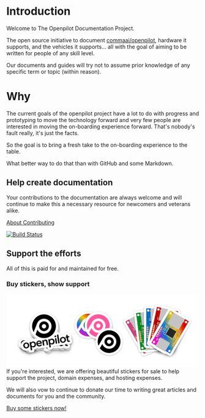 # Introduction

Welcome to The Openpilot Documentation Project.

The open source initiative to document [commaai/openpilot](https://github.com/commaai/openpilot), hardware it supports, and the vehicles it supports... all with the goal of aiming to be written for people of any skill level.

Our documents and guides will try not to assume prior knowledge of any specific term or topic (within reason).

# Why

The current goals of the openpilot project have a lot to do with progress and prototyping to move the technology forward and very few people are interested in moving the on-boarding experience forward.  That's nobody's fault really, it's just the facts.

So the goal is to bring a fresh take to the on-boarding experience to the table.

What better way to do that than with GitHub and some Markdown.

## Help create documentation

Your contributions to the documentation are always welcome and will continue to make this a necessary resource for newcomers and veterans alike.

[About Contributing](documentation/contributing.md)

[![Build Status](https://travis-ci.org/openpilot-community/documentation.svg?branch=master)](https://travis-ci.org/openpilot-community/documentation)

## Support the efforts

All of this is paid for and maintained for free.

### Buy stickers, show support

![](images/2018-07-12-15-27-42.png)
If you're interested, we are offering beautiful stickers for sale to help support the project, domain expenses, and hosting expenses.

We will also vow to continue to donate our time to writing great articles and documents for you and the community.

[Buy some stickers now!](https://redbubble.com/jfrux)
